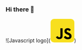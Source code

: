 ### Hi there 👋
![Javascript logo](<svg xmlns="http://www.w3.org/2000/svg" aria-label="JavaScript" role="img" viewBox="0 0 512 512" width="64px" height="64px" fill="#000000"><g id="SVGRepo_bgCarrier" stroke-width="0"></g><g id="SVGRepo_tracerCarrier" stroke-linecap="round" stroke-linejoin="round"></g><g id="SVGRepo_iconCarrier"><rect width="512" height="512" rx="15%" fill="#f7df1e"></rect><path d="M324 370c10 17 24 29 47 29c20 0 33-10 33 -24c0-16 -13 -22 -35 -32l-12-5c-35-15 -58 -33 -58 -72c0-36 27 -64 70 -64c31 0 53 11 68 39l-37 24c-8-15 -17 -21 -31 -21c-14 0-23 9 -23 21c0 14 9 20 30 29l12 5c41 18 64 35 64 76c0 43-34 67 -80 67c-45 0-74 -21 -88 -49zm-170 4c8 13 14 25 31 25c16 0 26-6 26 -30V203h48v164c0 50-29 72 -72 72c-39 0-61 -20 -72 -44z"></path></g></svg>)
<!--
**guspaz0/guspaz0** is a ✨ _special_ ✨ repository because its `README.md` (this file) appears on your GitHub profile.

Here are some ideas to get you started:

- 🔭 I’m currently working on ...
- 🌱 I’m currently learning ...
- 👯 I’m looking to collaborate on ...
- 🤔 I’m looking for help with ...
- 💬 Ask me about ...
- 📫 How to reach me: ...
- 😄 Pronouns: ...
- ⚡ Fun fact: ...
-->
